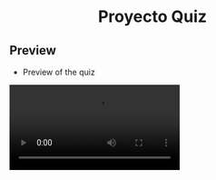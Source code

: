 <h1 align="center">Proyecto Quiz</h1>

## Preview

- Preview of the quiz

![video](assets/quiz_preview.mp4)